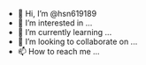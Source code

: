 - 👋 Hi, I’m @hsn619189
- 👀 I’m interested in ...
- 🌱 I’m currently learning ...
- 💞️ I’m looking to collaborate on ...
- 📫 How to reach me ...

<!---
hsn619189/hsn619189 is a ✨ special ✨ repository because its `README.md` (this file) appears on your GitHub profile.
You can click the Preview link to take a look at your changes.
--->
